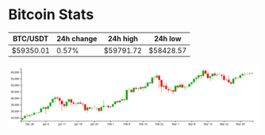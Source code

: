 # Bitcoin Stats

BTC/USDT|24h change|24h high|24h low|
|---|---|---|---|
|$59350.01|0.57%|$59791.72|$58428.57|

<img src="./chart.svg">
